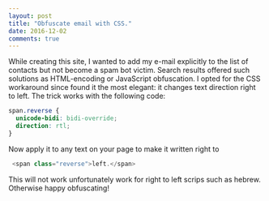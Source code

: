 ```yaml
---
layout: post
title: "Obfuscate email with CSS."
date: 2016-12-02
comments: true
---
```

While creating this site, I wanted to add my e-mail explicitly to the list of contacts but not become a spam bot victim. Search results 
offered such solutions as HTML-encoding or JavaScript obfuscation. I opted for the CSS workaround since found it the most elegant: 
it changes text direction right to left. The trick works with the following code:

```CSS
span.reverse {
  unicode-bidi: bidi-override;
  direction: rtl;
}
```

Now apply it to any text on your page to make it written right to

```javascript
 <span class="reverse">left.</span>
```

This will not work unfortunately work for right to left scrips such as hebrew. Otherwise happy obfuscating!
